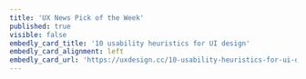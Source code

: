 ```yaml
---
title: 'UX News Pick of the Week'
published: true
visible: false
embedly_card_title: '10 usability heuristics for UI design'
embedly_card_alignment: left
embedly_card_url: 'https://uxdesign.cc/10-usability-heuristics-for-ui-design-c60c10e795aa'
---
```

